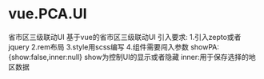 # vue.PCA.UI
省市区三级联动UI
基于vue的省市区三级联动UI
引入要求:
1.引入zepto或者jquery
2.rem布局
3.style用scss编写
4.组件需要闯入参数
  showPA:{show:false,inner:null}
  show为控制UI的显示或者隐藏
  inner:用于保存选择的地区数据
